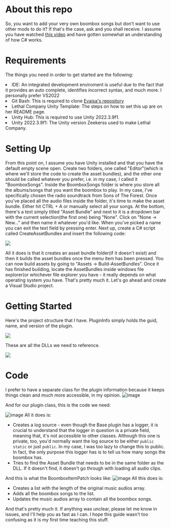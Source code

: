 # About this repo
So, you want to add your very own boombox songs but don't want to use other mods to do it? If that's the case, ask and you shall receive. I assume you have watched [this video](https://www.youtube.com/watch?v=4Q7Zp5K2ywI) and have gotten somewhat an understanding of how C# works.

# Requirements
The things you need in order to get started are the following:
<li>IDE: An integrated development enviroment is useful due to the fact that it provides an auto complete, identifies incorrect syntax, and much more. I personally prefer VS2022</li>
<li>Git Bash: This is required to clone <a href="https://github.com/EvaisaDev/LethalCompanyUnityTemplate">Evaisa's repository</a></li>
<li>Lethal Company Unity Template: The steps on how to set this up are on her README page.</li>
<li>Unity Hub: This is required to use Unity 2022.3.9f1.</li>
<li>Unity 2022.3.9f1: The Unity version Zeekerss used to make Lethal Company.</li>

# Setting Up
From this point on, I assume you have Unity installed and that you have the default empty scene open. Create two folders, one called "Editor"(which is where we'll store the code to create the asset bundles), and the other one should be called whatever you prefer, i.e. in my case, I called it "BoomboxSongs". Inside the BoomboxSongs folder is where you store all the albums/songs that you want the boombox to play. In my case, I've specifically chosen the radio soundtrack from Sons of The Forest. Once you've placed all the audio files inside the folder, it's time to make the asset bundle. Either hit CTRL + A or manually select all your songs. At the bottom, there's a text simply titled "Asset Bundle" and next to it is a dropdown bar with the current selection(the first one) being "None". Click on "None -> New..." and then name it whatever you'd like. When you've picked a name you can exit the text field by pressing enter. Next up, create a C# script called CreateAssetBundles and insert the following code:
<p><image src="https://github.com/wczbl/LC-Mods/assets/130032524/b95525b7-b30c-4a0f-83cb-409ec4160659"></image></p>
All it does is that it creates an asset bundle folder(if it doesn't exist) and then it builds the asset bundles once the menu item has been pressed. You can now build assets by going to "Assets -> Build-AssetBundles". Once it has finished building, locate the AssetBundles inside windows file explorer(or whichever file explorer you have - it really depends on what operating system you have. That's pretty much it. Let's go ahead and create a Visual Studio project.

# Getting Started
Here's the project structure that I have. PluginInfo simply holds the guid, name, and version of the plugin.
<p><image src=https://github.com/wczbl/LC-Mods/assets/130032524/48e9729e-438d-4465-a5af-55768812d6e8></image></p>
These are all the DLLs we need to reference.
<p><image src="https://github.com/wczbl/LC-Mods/assets/130032524/2440e460-8af3-4226-9b4d-7181d7697f3f"></image></p>

# Code 
I prefer to have a separate class for the plugin information because it keeps things clean and much more accessible, in my opinion.
![image](https://github.com/wczbl/LC-Mods/assets/130032524/ba793b87-eaa0-48eb-8901-f4e971eba026)
<p>And for our plugin class, this is the code we need:</p>

![image](https://github.com/wczbl/LC-Mods/assets/130032524/dda832e5-4828-440b-b888-c3e7d5168600)
All it does is:
- Creates a log source - even though the Base plugin has a logger, it is crucial to understand that the logger in question is a private field, meaning that, it's not accessible to other classes. Although this one is private, too, you'd normally want the log source to be either `public static` or just `public`. In my case, I was too lazy to change this to public. In fact, the only purpose this logger has is to tell us how many songs the boombox has.
- Tries to find the Asset Bundle that needs to be in the same folder as the DLL. If it doesn't find, it doesn't go through with loading all audio clips.

And this is what the BoomboxItemPatch looks like:
![image](https://github.com/wczbl/LC-Mods/assets/130032524/5931681c-3882-4664-96c8-a41c87c242b8)
All this does is:
- Creates a list with the length of the original music audios array.
- Adds all the boombox songs to the list.
- Updates the music audios array to contain all the boombox songs.

And that's pretty much it. If anything was unclear, please let me know in issues, and I'll help you as fast as I can. I hope this guide wasn't too confusing as it is my first time teaching this stuff.

